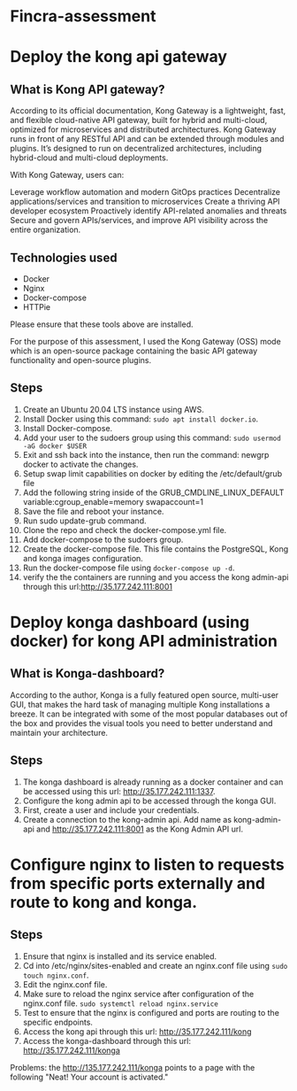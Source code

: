 # Fincra-assessment

# Deploy the kong api gateway 
## What is Kong API gateway?
According to its official documentation, Kong Gateway is a lightweight, fast, and flexible cloud-native API gateway, built for hybrid and multi-cloud, optimized for microservices and distributed architectures. 
Kong Gateway runs in front of any RESTful API and can be extended through modules and plugins. It’s designed to run on decentralized architectures, including hybrid-cloud and multi-cloud deployments.

With Kong Gateway, users can:

Leverage workflow automation and modern GitOps practices
Decentralize applications/services and transition to microservices
Create a thriving API developer ecosystem
Proactively identify API-related anomalies and threats
Secure and govern APIs/services, and improve API visibility across the entire organization.


## Technologies used
* Docker
* Nginx
* Docker-compose
* HTTPie

Please ensure that these tools above are installed.


For the purpose of this assessment, I used the Kong Gateway (OSS) mode which is an open-source package containing the basic API gateway functionality and open-source plugins.


## Steps 
1. Create an Ubuntu 20.04 LTS instance using AWS.
2. Install Docker using this command: `sudo apt install docker.io`.
3. Install Docker-compose.
4. Add your user to the sudoers group using this command: `sudo usermod -aG docker $USER`
5. Exit and ssh back into the instance, then run the command: newgrp docker to activate the changes.
6. Setup swap limit capabilities on docker by editing the /etc/default/grub file
7. Add the following string inside of the GRUB_CMDLINE_LINUX_DEFAULT variable:cgroup_enable=memory swapaccount=1
8. Save the file and reboot your instance.
9. Run sudo update-grub command.
10. Clone the repo and check the docker-compose.yml file.
11. Add docker-compose to the sudoers group.
10. Create the docker-compose file. This file contains the PostgreSQL, Kong and konga images configuration. 
10. Run the docker-compose file using `docker-compose up -d`.
11. verify the the containers are running and you access the kong admin-api through this url:http://35.177.242.111:8001

 
 # Deploy konga dashboard (using docker) for kong API administration 
 ## What is Konga-dashboard?
 According to the author, Konga is a fully featured open source, multi-user GUI, that makes the hard task of managing multiple Kong installations a breeze. It can be integrated with some of the most popular databases out of the box and provides the visual tools you need to better understand and maintain your architecture.

 ## Steps
 1. The konga dashboard is already running as a docker container and can be accessed  using this url: http://35.177.242.111:1337.
 2. Configure the kong admin api to be accessed through the konga GUI.
 3. First, create a user and include your credentials.
 4. Create a connection to the kong-admin api. Add name as kong-admin-api and http://35.177.242.111:8001 as the Kong Admin API url.


 # Configure nginx to listen to requests from specific ports externally and route to kong and konga. 
 ## Steps
 1. Ensure that nginx is installed and its service enabled.
 2. Cd into /etc/nginx/sites-enabled and create an nginx.conf file using `sudo touch nginx.conf`.
 3. Edit the nginx.conf file.
 4. Make sure to reload the nginx service after configuration of the nginx.conf file.
    `sudo systemctl reload nginx.service`
 5. Test to ensure that the nginx is configured and ports are routing to the specific endpoints.
 6. Access the kong api through this url: http://35.177.242.111/kong 
 7. Access the konga-dashboard through this url: http://35.177.242.111/konga 

Problems: the http://135.177.242.111/konga points to a page with the following "Neat! Your account is activated."
